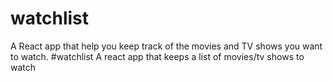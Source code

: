 # watchlist
A React app that help you keep track of the movies and TV shows you want to watch.
#watchlist
A react app that keeps a list of movies/tv shows to watch